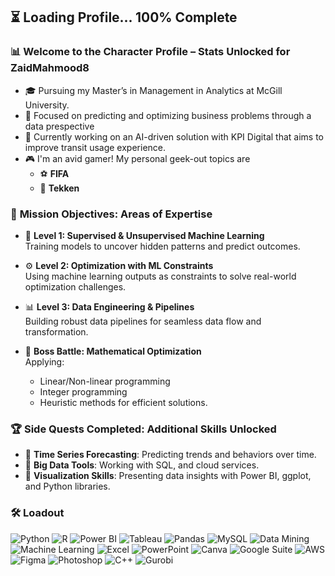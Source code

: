 ## ⏳ **Loading Profile... 100% Complete**
### 📊 **Welcome to the Character Profile – Stats Unlocked for ZaidMahmood8**  
- 🎓 Pursuing my Master’s in Management in Analytics at McGill University.
- 🤖 Focused on predicting and optimizing business problems through a data prespective
- 🚌 Currently working on an AI-driven solution with KPI Digital that aims to improve transit usage experience.
- 🎮 I'm an avid gamer! My personal geek-out topics are
  - ⚽ **FIFA**  
  - 🥋 **Tekken**
 
### 🎯 **Mission Objectives: Areas of Expertise**

- 🧠 **Level 1: Supervised & Unsupervised Machine Learning**  
   Training models to uncover hidden patterns and predict outcomes.

- ⚙️ **Level 2: Optimization with ML Constraints**  
   Using machine learning outputs as constraints to solve real-world optimization challenges.

- 📊 **Level 3: Data Engineering & Pipelines**  
   Building robust data pipelines for seamless data flow and transformation.

- 🧮 **Boss Battle: Mathematical Optimization**  
   Applying:  
   - Linear/Non-linear programming  
   - Integer programming  
   - Heuristic methods for efficient solutions.
 
### 🏆 **Side Quests Completed: Additional Skills Unlocked**
- 🎲 **Time Series Forecasting**: Predicting trends and behaviors over time.  
- 💾 **Big Data Tools**: Working with SQL, and cloud services.  
- 🎨 **Visualization Skills**: Presenting data insights with Power BI, ggplot, and Python libraries.



### 🛠️ **Loadout**
![Python](https://img.shields.io/badge/Python-3776AB?style=flat&logo=python&logoColor=white)
![R](https://img.shields.io/badge/R-276DC3?style=flat&logo=r&logoColor=white)
![Power BI](https://img.shields.io/badge/Power%20BI-F2C811?style=flat&logo=powerbi&logoColor=black)
![Tableau](https://img.shields.io/badge/Tableau-E97627?style=flat&logo=tableau&logoColor=white)
![Pandas](https://img.shields.io/badge/Pandas-150458?style=flat&logo=pandas&logoColor=white)
![MySQL](https://img.shields.io/badge/MySQL-00000F?style=flat&logo=mysql&logoColor=white)
![Data Mining](https://img.shields.io/badge/Data%20Mining-31A8FF?style=flat&logo=data&logoColor=white)
![Machine Learning](https://img.shields.io/badge/Machine%20Learning-0052CC?style=flat&logo=machinelearning&logoColor=white)
![Excel](https://img.shields.io/badge/Excel-217346?style=flat&logo=microsoft-excel&logoColor=white)
![PowerPoint](https://img.shields.io/badge/PowerPoint-B7472A?style=flat&logo=microsoft-powerpoint&logoColor=white)
![Canva](https://img.shields.io/badge/Canva-00C4CC?style=flat&logo=canva&logoColor=white)
![Google Suite](https://img.shields.io/badge/Google%20Suite-4285F4?style=flat&logo=google&logoColor=white)
![AWS](https://img.shields.io/badge/AWS-FF9900?style=flat&logo=amazonaws&logoColor=white)
![Figma](https://img.shields.io/badge/Figma-F24E1E?style=flat&logo=figma&logoColor=white)
![Photoshop](https://img.shields.io/badge/Photoshop-31A8FF?style=flat&logo=adobephotoshop&logoColor=white)
![C++](https://img.shields.io/badge/C++-00599C?style=flat&logo=cplusplus&logoColor=white)
![Gurobi](https://img.shields.io/badge/Gurobi-CC0000?style=flat&logo=gurobi&logoColor=white) 
<!--
**ZaidMahmood8/ZaidMahmood8** is a ✨ _special_ ✨ repository because its `README.md` (this file) appears on your GitHub profile.

Here are some ideas to get you started:

- 🔭 I’m currently working on ...
- 🌱 I’m currently learning ...
- 👯 I’m looking to collaborate on ...
- 🤔 I’m looking for help with ...
- 💬 Ask me about ...
- 📫 How to reach me: ...
- 😄 Pronouns: ...
- ⚡ Fun fact: ...
-->
